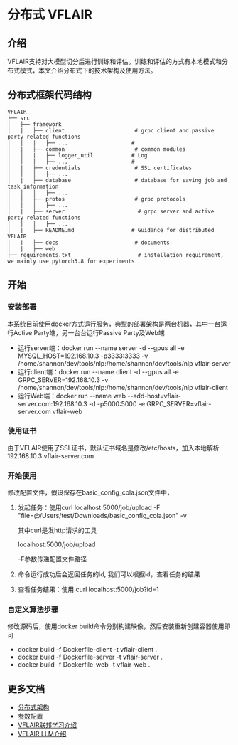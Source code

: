 # 分布式 VFLAIR

## 介绍
VFLAIR支持对大模型切分后进行训练和评估。训练和评估的方式有本地模式和分布式模式，本文介绍分布式下的技术架构及使用方法。

## 分布式框架代码结构

```
VFLAIR
├── src
│   ├── framework           
│   |   ├── client                      # grpc client and passive party related functions
│   │   |   ├── ...                    # 
│   |   ├── common                      # common modules
│   │   |   ├── logger_util            # Log
│   │   |   ├── ...                    #    
│   |   ├── credentials                 # SSL certificates
│   │   │   ├── ...   
│   |   ├── database                    # database for saving job and task information
│   │   │   ├── ...   
│   |   ├── protos                      # grpc protocols
│   │   │   ├── ...   
│   |   ├── server                       # grpc server and active party related functions 
│   │   │   ├── ...   
│   |   ├── README.md                  # Guidance for distributed VFLAIR 
│   |   ├── docs                        # documents
│   |   ├── web
├── requirements.txt                     # installation requirement, we mainly use pytorch3.8 for experiments
```


## 开始

### 安装部署
本系统目前使用docker方式运行服务，典型的部署架构是两台机器，其中一台运行Active Party端，另一台台运行Passive Party及Web端

- 运行server端：docker run --name server -d --gpus all -e MYSQL_HOST=192.168.10.3 -p3333:3333 -v /home/shannon/dev/tools/nlp:/home/shannon/dev/tools/nlp vflair-server
- 运行client端：docker run --name client -d --gpus all -e GRPC_SERVER=192.168.10.3 -v /home/shannon/dev/tools/nlp:/home/shannon/dev/tools/nlp vflair-client
- 运行Web端：docker run --name web --add-host=vflair-server.com:192.168.10.3 -d -p5000:5000 -e GRPC_SERVER=vflair-server.com vflair-web

### 使用证书
由于VFLAIR使用了SSL证书，默认证书域名是修改/etc/hosts，加入本地解析
192.168.10.3 vflair-server.com

### 开始使用

修改配置文件，假设保存在basic_config_cola.json文件中，
1. 发起任务：使用curl localhost:5000/job/upload -F "file=@/Users/test/Downloads/basic_config_cola.json" -v
    
    其中curl是发http请求的工具

    localhost:5000/job/upload

    -F参数传递配置文件路径
    
2. 命令运行成功后会返回任务的id, 我们可以根据id，查看任务的结果
3. 查看任务结果：使用 curl localhost:5000/job?id=1

### 自定义算法步骤
修改源码后，使用docker build命令分别构建映像，然后安装重新创建容器使用即可
- docker build -f Dockerfile-client -t vflair-client .
- docker build -f Dockerfile-server -t vflair-server .
- docker build -f Dockerfile-web -t vflair-web .

## 更多文档
- [分布式架构](docs/README_architecture.md)
- [参数配置]()
- [VFLAIR联邦学习介绍](../../README.md)
- [VFLAIR LLM介绍](../configs/README_LLM.md)